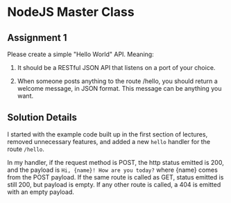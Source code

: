 # NodeJS Master Class

## Assignment 1

Please create a simple "Hello World" API. Meaning:

1. It should be a RESTful JSON API that listens on a port of your choice. 

2. When someone posts anything to the route /hello, you should return a welcome message, in JSON format. This message can be anything you want. 


## Solution Details

I started with the example code built up in the first section of lectures, removed unnecessary features, and added a new `hello` handler for the route `/hello`.

In my handler, if the request method is POST, the http status emitted is 200, and the payload is `Hi, {name}! How are you today?` where {name} comes from the POST payload.  If the same route is called as GET, status emitted is still 200, but payload is empty.  If any other route is called, a 404 is emitted with an empty payload.
